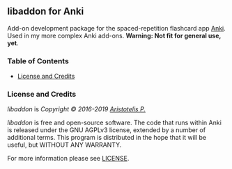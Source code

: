 ## libaddon for Anki <!-- omit in toc -->

Add-on development package for the spaced-repetition flashcard app [Anki](https://apps.ankiweb.net/). Used in my more complex Anki add-ons.
**Warning: Not fit for general use, yet**.

### Table of Contents <!-- omit in toc -->

<!-- MarkdownTOC -->

- [License and Credits](#license-and-credits)

<!-- /MarkdownTOC -->


### License and Credits

*libaddon* is *Copyright © 2016-2019 [Aristotelis P.](https://glutanimate.com/)*

*libaddon* is free and open-source software. The code that runs within Anki is
released under the GNU AGPLv3 license, extended by a number of additional terms.
This program is distributed in the hope that it will be useful, but WITHOUT ANY
WARRANTY.

For more information please see [LICENSE](./LICENSE).

